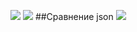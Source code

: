 <a href="https://travis-ci.org/Lelikov/python-project-lvl2"><img src="https://travis-ci.org/Lelikov/python-project-lvl2.svg?branch=master"></a>
<a href="https://codeclimate.com/github/Lelikov/python-project-lvl2/maintainability"><img src="https://api.codeclimate.com/v1/badges/1e451f4c91cd28c3176c/maintainability" /></a>
##Сравнение json
<a href="https://asciinema.org/a/nLsZFJ6Rl23bdEMWfXLzBVaAI" target="_blank"><img src="https://asciinema.org/a/nLsZFJ6Rl23bdEMWfXLzBVaAI.svg" /></a>